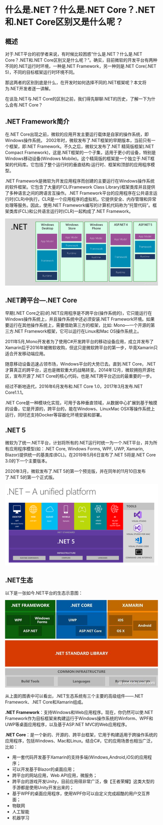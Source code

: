 # 什么是.NET？什么是.NET Core？.NET和.NET Core区别又是什么呢？

## 概述

对于.NET平台的初学者来说，有时候比较困惑“什么是.NET？什么是.NET Core？.NET和.NET Core区别又是什么呢？”。确实，目前微软的开发平台有两种不同的.NET运行时环境，一种是.NET Framework，另一种则是.NET Core(.NET 5)，不同的目标框架运行时环境不同。

那这两者的区别到底是什么，在开发时如何选择不同的.NET框架呢？本文将为.NET开发者逐一讲解。

在谈及.NET与.NET Core的区别之前，我们得先聊聊.NET的历史，了解一下为什么会有.NET Core？

## .NET Framework简介

在.NET Core出现之前，微软的应用开发主要运行载体是自家的操作系统，即Windows操作系统。
2002年时，微软发布了.NET框架的早期版本，当前只有一个框架，即.NET Framework。不久之后，微软又发布了.NET 精简版框架(.NET Compact Framework)，这是.NET框架的一个子集，适用于更小的设备，特别是Windows移动设备(Windows Mobile)。这个精简版的框架是一个独立于.NET框架的代码库。它包括了整个运行时的垂直结构:运行时、框架和顶部的应用程序模型。

.NET Framework是微软为开发应用程序而创建的主要运行在Windows操作系统的软件框架。它包含了大量的FCL(Framework Class Library)框架类库并且提供了多种语言之间的跨语言互操作。.NET Framework平台的应用程序在公共语言运行时(CLR)中执行，CLR是一个应用程序的虚拟机，它提供安全、内存管理和异常处理等服务。因此，使用.NET Framework编写的计算机代码称为“托管代码”。框架类库(FCL)和公共语言运行时(CLR)一起构成了.NET Framework。

![img](https://raw.githubusercontent.com/CatDogDwt/IHS/master/CSharp/202211011743758.png)

## .NET跨平台—.NET Core

早期(.NET Core之前)的.NET应用程序是不跨平台(操作系统的)，它只能运行在Windows操作系统上，并且操作系统中还必须安装.NET Framework环境。如果要运行在其他操作系统上，需要借助第三方的框架，比如: Mono—一个开源的第三方.NET Framework框架，它可以运行在Linux和Mac OS操作系统上。

2011年5月,Mono开发者为了使用C#开发跨平台的移动设备应用，成立并发布了Xamarin后于2016年被微软收购，但这只是微软跨平台的第一步，毕竟Xamarin只适合开发移动端应用。

随意移动设备迅速占领市场，Windows平台的大势已去。直到.NET Core，.NET才算真正的跨平台，这也是微软重大的战略转变。2014年12月，微软拥抱开源社区，宣布开源了.NET Core的核心代码，也是.NET跨平台迈出的最重要的一步。

经过不断地迭代，2016年6月发布和.NET Core 1.0，2017年3月发布.NET Core1.1.1。

.NET Core是一种模块化实现，可用于各种垂直领域，从数据中心扩展到基于触摸的设备，它是开源的，跨平台的，能在Windows、LinuxMac OSX等操作系统上运行，同时还支持Docker等容器化环境安装和部署。

## .NET 5

微软为了统一.NET平台，计划将所有的.NET运行时统一为一个.NET平台，并为所有应用程序模型(如：.NET Core, Windows Forms, WPF, UWP, Xamarin, Blazor)提供统一的基类库(BCL)。在2019年5月6日宣布了.NET 5将是.NET Core 3.0的下一个主要版本。

2020年3月，微软发布了.NET 5的第一个预览版，并在同年的11月10日发布了.NET 5的第一个正式版。

![img](https://raw.githubusercontent.com/CatDogDwt/IHS/master/CSharp/202211011744177.png)

## .NET生态

以下是一张如今.NET平台的生态示意图：

![img](https://raw.githubusercontent.com/CatDogDwt/IHS/master/CSharp/202211011745560.jpg)

从上面的图表中可以看出，.NET生态系统有三个主要的高级组件——.NET Framework、.NET Core和Xamarin组成。

**.NET Framework**：支持Windows和Web应用程序。现在，你仍然可以使.NET Framework作为目标框架来构建运行于Windows操作系统的Winform、WPF和UWP等桌面应用程序，以及基于ASP.NET MVC的Web应用程序。

.**NET Core**：是一个新的、开源的、跨平台框架，它用于构建适用于跨操作系统的应用程序，包括Windows、Mac和Linux。结合C#，它的应用场景也相当广泛，比如：

- 用一套代码开发基于Xamarin的支持多端(Windows,Android,iOS)的应用程序；
- 可以开发基于Blazor的桌面应用；
- 跨平台的网站应用，Web API应用，微服务；
- 跨平台的游戏开发Unity，目前应用得非常广泛，像【王者荣耀】这类大型的手游都是使用Unity开发出来的；
- 基于WPF的桌面应用程序，使用WPF你可以自定义完成超酷的用户交互界面；
- 物联网
- 人工智能
- 机器学习